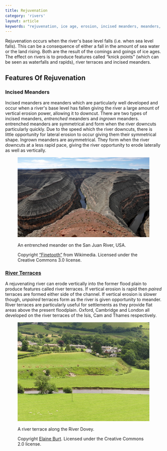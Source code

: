 ```yaml
---
title: Rejuvenation
category: 'rivers'
layout: article
keywords: "rejuvenation, ice age, erosion, incised meanders, meanders, river terraces"
---
```


Rejuvenation occurs when the river's base level falls (i.e. when sea level falls). This can be a consequence of either a fall in the amount of sea water or the land rising. Both are the result of the comings and goings of ice ages. The effect on rivers is to produce features called “knick points” (which can be seen as waterfalls and rapids), river terraces and incised meanders. 

Features Of Rejuvenation
------------------------

### Incised Meanders

Incised meanders are meanders which are particularly well developed and occur when a river's base level has fallen giving the river a large amount of vertical erosion power, allowing it to downcut. There are two types of incised meanders, _entrenched_ meanders and _ingrown_ meanders. entrenched meanders are symmetrical and form when the river downcuts particularly quickly. Due to the speed which the river downcuts, there is little opportunity for lateral erosion to occur giving them their symmetrical shape. Ingrown meanders are asymmetrical. They form when the river downcuts at a less rapid pace, giving the river opportunity to erode laterally as well as vertically.

<figure>
    <img src="/Images/rivers/san-juan-entrenched-meander-finetooth.jpg" alt="An entrenched meander along the San Juan River" />
    <figcaption>
        <p>An entrenched meander on the San Juan River, USA.</p>
        <p>Copyright <a href="http://commons.wikimedia.org/wiki/User:Finetooth">“Finetooth”</a> from Wikimedia. Licensed under the Creative Commons 3.0 license.</p>
    </figcaption>
</figure>

### [River Terraces](http://en.wikipedia.org/wiki/River_terrace)

A rejuvenating river can erode vertically into the former flood plain to produce features called river terraces. If vertical erosion is rapid then _paired_ terraces are formed either side of the channel. If vertical erosion is slower though, _unpaired_ terraces form as the river is given opportunity to meander.  River terraces are particularly useful for settlements as they provide flat areas above the present floodplain. Oxford, Cambridge and London all developed on the river terraces of the Isis, Cam and Thames respectively.

<figure>
    <img src="/Images/rivers/river-terrace-elaine-burt.jpg" />
    <figcaption>
        <p>A river terrace along the River Dovey.</p>
        <p>Copyright <a href="http://www.geograph.org.uk/profile/17992">Elaine Burt</a>. Licensed under the Creative Commons 2.0 license.</p>
    </figcaption>
</figure>